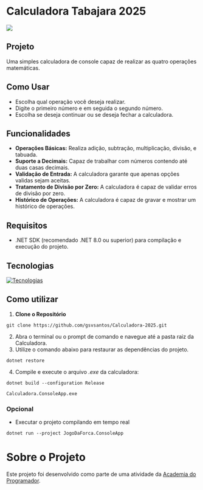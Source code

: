 # Calculadora Tabajara 2025

![](https://i.imgur.com/OAKlHEp.gif)

## Projeto
Uma simples calculadora de console capaz de realizar as quatro operações matemáticas.

## Como Usar
- Escolha qual operação você deseja realizar.
- Digite o primeiro número e em seguida o segundo número.
- Escolha se deseja continuar ou se deseja fechar a calculadora.

## Funcionalidades
- **Operações Básicas:** Realiza adição, subtração, multiplicação, divisão, e tabuada.
- **Suporte a Decimais:** Capaz de trabalhar com números contendo até duas casas decimais.
- **Validação de Entrada:** A calculadora garante que apenas opções validas sejam aceitas.
- **Tratamento de Divisão por Zero:** A calculadora é capaz de validar erros de divisão por zero.
- **Histórico de Operações:** A calculadora é capaz de gravar e mostrar um histórico de operações.

## Requisitos
- .NET SDK (recomendado .NET 8.0 ou superior) para compilação e execução do projeto.

## Tecnologias
[![Tecnologias](https://skillicons.dev/icons?i=git,github,cs,dotnet,visualstudio)](https://skillicons.dev)

## Como utilizar
1. **Clone o Repositório**
```
git clone https://github.com/gsvsantos/Calculadora-2025.git
```
2. Abra o terminal ou o prompt de comando e navegue até a pasta raiz da Calculadora.
3. Utilize o comando abaixo para restaurar as dependências do projeto.
```
dotnet restore
```
4. Compile e execute o arquivo *.exe* da calculadora:
```
dotnet build --configuration Release
```
```
Calculadora.ConsoleApp.exe
```
### Opcional
- Executar o projeto compilando em tempo real
```
dotnet run --project JogoDaForca.ConsoleApp
```

# Sobre o Projeto
Este projeto foi desenvolvido como parte de uma atividade da [Academia do Programador](https://www.instagram.com/academiadoprogramador/).
